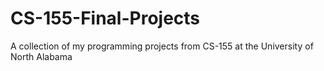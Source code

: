# CS-155-Final-Projects
A collection of my programming projects from CS-155 at the University of North Alabama
